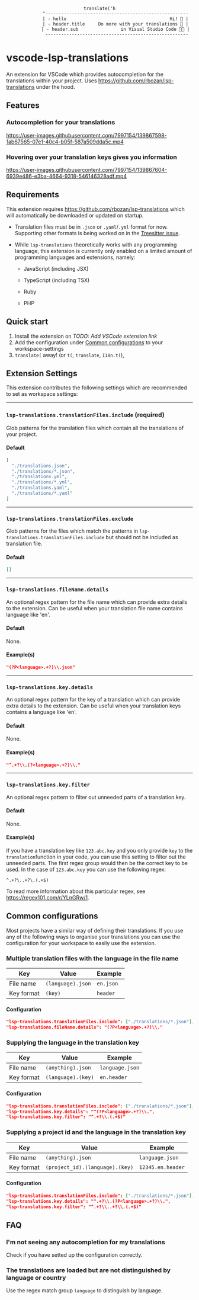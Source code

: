 **<center>**

```
translate('h
            ^------------------------------------------------------
            | - hello                                       Hi! 👋 |
            | - header.title     Do more with your translations 📔 |
            | - header.sub                in Visual Studio Code 👩‍💻 |
             ------------------------------------------------------
```

**</center>**

# vscode-lsp-translations

An extension for VSCode which provides autocompletion for the translations within your project. Uses https://github.com/rbozan/lsp-translations under the hood.

## Features

### Autocompletion for your translations

https://user-images.githubusercontent.com/7997154/139867598-1ab67565-07e1-40c4-b05f-587a509dda5c.mp4

### Hovering over your translation keys gives you information

https://user-images.githubusercontent.com/7997154/139867604-6939e486-e3ba-4664-9318-546146328adf.mp4

## Requirements

This extension requires https://github.com/rbozan/lsp-translations which will automatically be downloaded or updated on startup.

- Translation files must be in `.json` or `.yaml`/`.yml` format for now. Supporting other formats is being worked on in the [Treesitter issue](https://github.com/rbozan/lsp-translations/issues/10).
- While `lsp-translations` theoretically works with any programming language, this extension is currently only enabled on a limited amount of programming languages and extensions, namely:

  - JavaScript (including JSX)

  - TypeScript (including TSX)

  - Ruby

  - PHP

## Quick start

1. Install the extension on _TODO: Add VSCode extension link_
2. Add the configuration under [Common configurations](#common-configurations) to your workspace-settings
3. `translate(` away! (or `t(`, `translate`, `I18n.t(`),

## Extension Settings

This extension contributes the following settings which are recommended to set as workspace settings:

---

### `lsp-translations.translationFiles.include` (required)

Glob patterns for the translation files which contain all the translations of your project.

#### Default

```json
[
  "./translations.json",
  "./translations/*.json",
  "./translations.yml",
  "./translations/*.yml",
  "./translations.yaml",
  "./translations/*.yaml"
]
```

---

### `lsp-translations.translationFiles.exclude`

Glob patterns for the files which match the patterns in `lsp-translations.translationFiles.include` but should not be included as translation file.

#### Default

```json
[]
```

---

### `lsp-translations.fileName.details`

An optional regex pattern for the file name which can provide extra details to the extension. Can be useful when your translation file name contains language like 'en'.

#### Default

None.

#### Example(s)

```json
"(?P<language>.+?)\\.json"
```

---

### `lsp-translations.key.details`

An optional regex pattern for the key of a translation which can provide extra details to the extension. Can be useful when your translation keys contains a language like 'en'.

#### Default

None.

#### Example(s)

```json
"^.+?\\.(?<language>.+?)\\."
```

---

### `lsp-translations.key.filter`

An optional regex pattern to filter out unneeded parts of a translation key.

#### Default

None.

#### Example(s)

If you have a translation key like `123.abc.key` and you only provide `key` to the `translation`function in your code, you can use this setting to filter out the unneeded parts. The first regex group would then be the correct key to be used. In the case of `123.abc.key` you can use the following regex:

```regex
^.+?\..+?\.(.+$)
```

To read more information about this particular regex, see https://regex101.com/r/YLnGRw/1.

## Common configurations

Most projects have a similar way of defining their translations. If you use any of the following ways to organise your translations you can use the configuration for your workspace to easily use the extension.

### Multiple translation files with the language in the file name

| Key        | Value             | Example   |
| ---------- | ----------------- | --------- |
| File name  | `(language).json` | `en.json` |
| Key format | `(key)`           | `header`  |

#### Configuration

```json
"lsp-translations.translationFiles.include": ["./translations/*.json"],
"lsp-translations.fileName.details": "(?P<language>.+?)\\."
```

### Supplying the language in the translation key

| Key        | Value              | Example         |
| ---------- | ------------------ | --------------- |
| File name  | `(anything).json`  | `language.json` |
| Key format | `(language).(key)` | `en.header`     |

#### Configuration

```json
"lsp-translations.translationFiles.include": ["./translations/*.json"],
"lsp-translations.key.details": "^(?P<language>.+?)\\.",
"lsp-translations.key.filter": "^.+?\\.(.+$)"
```

### Supplying a project id and the language in the translation key

| Key        | Value                           | Example           |
| ---------- | ------------------------------- | ----------------- |
| File name  | `(anything).json`               | `language.json`   |
| Key format | `(project_id).(language).(key)` | `12345.en.header` |

#### Configuration

```json
"lsp-translations.translationFiles.include": ["./translations/*.json"],
"lsp-translations.key.details": "^.+?\\.(?P<language>.+?)\\.",
"lsp-translations.key.filter": "^.+?\\..+?\\.(.+$)"
```

## FAQ

### I'm not seeing any autocompletion for my translations

Check if you have setted up the configuration correctly.

### The translations are loaded but are not distinguished by language or country

Use the regex match group `language` to distinguish by language.
